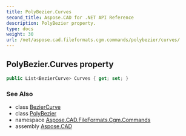 ```yaml
---
title: PolyBezier.Curves
second_title: Aspose.CAD for .NET API Reference
description: PolyBezier property. 
type: docs
weight: 30
url: /net/aspose.cad.fileformats.cgm.commands/polybezier/curves/
---
```

## PolyBezier.Curves property

```csharp
public List<BezierCurve> Curves { get; set; }
```

### See Also

* class [BezierCurve](../../../aspose.cad.fileformats.cgm.classes/beziercurve/)
* class [PolyBezier](../)
* namespace [Aspose.CAD.FileFormats.Cgm.Commands](../../polybezier/)
* assembly [Aspose.CAD](../../../)



